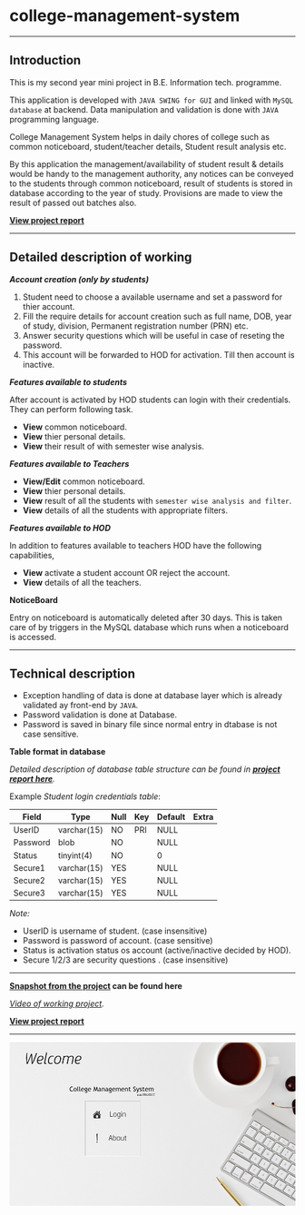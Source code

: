 # college-management-system
---

## Introduction
This is my second year mini project in B.E. Information tech. programme.

This application is developed with `JAVA SWING for GUI` and linked with `MySQL database` at backend. Data manipulation and validation is done with `JAVA` programming language.

College Management System helps in daily chores of college such as common noticeboard, student/teacher details, Student result analysis etc.

By this application the management/availability of student result & details would be handy to the management authority, any notices can be conveyed
to the students through common noticeboard, result of students is stored in database according to the year of study.
Provisions are made to view the result of passed out batches also.

**[View project report](Project%20Report%20-%20College%20management%20system.pdf)**

---

## Detailed description of working

***Account creation (only by students)***

1. Student need to choose a available username and set a password for thier account.
2. Fill the require details for account creation such as full name, DOB, year of study, division, Permanent registration number (PRN) etc.
3. Answer security questions which will be useful in case of reseting the password.
4. This account will be forwarded to HOD for activation.
    Till then account is inactive.
    
***Features available to students***

  After account is activated by HOD students can login with their credentials.
  They can perform following task.

  - **View** common noticeboard.
  - **View** thier personal details.
  - **View** their result of with semester wise analysis.

***Features available to Teachers***

  - **View/Edit** common noticeboard.
  - **View** thier personal details.
  - **View** result of all the students with `semester wise analysis and filter`.
  - **View** details of all the students with appropriate filters.

***Features available to HOD***

  In addition to features available to teachers HOD have the following capabilities,
  - **View** activate a student account OR reject the account.
  - **View** details of all the teachers.

**NoticeBoard**

Entry on noticeboard is automatically deleted after 30 days. This is taken care of by triggers in the MySQL database which runs when a noticeboard is accessed.

---

## Technical description

- Exception handling of data is done at database layer which is already validated ay front-end by `JAVA`.
- Password validation is done at Database.
- Password is saved in binary file since normal entry in dtabase is not case sensitive.

**Table format in database** 

*Detailed description of database table structure can be found in **[project report here](Project%20Report%20-%20College%20management%20system.pdf)**.*

Example *Student login credentials table*:

| Field | Type | Null | Key | Default | Extra |
|---|---|---|---|---|---|
| UserID | varchar(15) | NO | PRI | NULL | |
| Password | blob | NO | | NULL | |
| Status | tinyint(4) | NO | | 0 | |
| Secure1 | varchar(15) | YES | | NULL | |
| Secure2 | varchar(15) | YES | | NULL | |
| Secure3 | varchar(15) | YES | | NULL | |


*Note:*
  - UserID is username of student. (case insensitive)
  - Password is password of account. (case sensitive)
  - Status is activation status os account (active/inactive decided by HOD).
  - Secure 1/2/3 are security questions . (case insensitive)
 
 ---
 
**[Snapshot from the project](FinalProject-Screenshots&Video/) can be found here**


*[Video of working project](FinalProject-Screenshots&Video/college-management-system.mp4).*


**[View project report](Project%20Report%20-%20College%20management%20system.pdf)**

---
  ![](FinalProject-Screenshots&Video/welcome-page.jpg)

